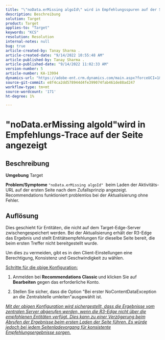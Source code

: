```yaml
---
title: "\"noData.erMissing algoId\" wird in Empfehlungsspuren auf der Seite angezeigt."
description: Beschreibung
solution: Target
product: Target
applies-to: "Target"
keywords: "KCS"
resolution: Resolution
internal-notes: null
bug: true
article-created-by: Tanay Sharma .
article-created-date: "9/14/2022 10:55:48 AM"
article-published-by: Tanay Sharma .
article-published-date: "9/14/2022 11:02:33 AM"
version-number: 5
article-number: KA-13994
dynamics-url: "https://adobe-ent.crm.dynamics.com/main.aspx?forceUCI=1&pagetype=entityrecord&etn=knowledgearticle&id=e3d763c7-1b34-ed11-9db1-002248086735"
source-git-commit: e8f4ca2dd578944d4fe399074fab461de88ad247
workflow-type: tm+mt
source-wordcount: '171'
ht-degree: 1%

---
```


# &quot;noData.erMissing algoId&quot;wird in Empfehlungs-Trace auf der Seite angezeigt

## Beschreibung

<b>Umgebung</b>
Target


<b>Problem/Symptome</b>
`"noData.erMissing algoId"`  beim Laden der Aktivitäts-URL auf der ersten Seite nach dem Zufallsprinzip angezeigt. Recommendations funktioniert problemlos bei der Aktualisierung ohne Fehler.


## Auflösung


Dies geschieht für Entitäten, die nicht auf dem Target-Edge-Server zwischengespeichert werden. Bei der Aktualisierung erhält der R3-Edge das Ergebnis und stellt Entitätsempfehlungen für dieselbe Seite bereit, die beim ersten Treffer nicht bereitgestellt wurde.

Um dies zu vermeiden, gibt es in den Client-Einstellungen eine Berechtigung, Konsistenz und Geschwindigkeit zu wählen.



<u>Schritte für die obige Konfiguration:</u>

1. Anmelden bei <b>Recommendations Classic </b>und klicken Sie auf <b>Bearbeiten</b> gegen das erforderliche Konto.

2. Stellen Sie sicher, dass die Option &quot;Bei erster NoContentDataException an die Zentralstelle umleiten&quot;ausgewählt ist.

*<u>Mit der obigen Konfiguration wird sichergestellt, dass die Ergebnisse vom zentralen Server abgerufen werden, wenn die R3-Edge nicht über die empfohlenen Entitäten verfügt. Dies kann zu einer Verzögerung beim Abrufen der Ergebnisse beim ersten Laden der Seite führen. Es würde jedoch bei jedem Seitenladevorgang für konsistente Empfehlungsergebnisse sorgen.</u>*


